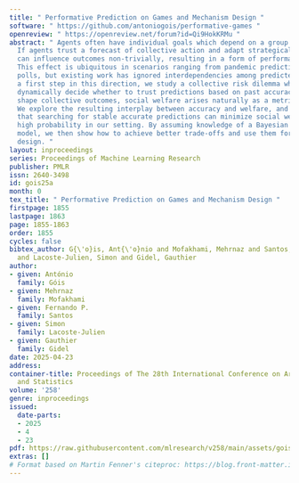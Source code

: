 ```yaml
---
title: " Performative Prediction on Games and Mechanism Design "
software: " https://github.com/antoniogois/performative-games "
openreview: " https://openreview.net/forum?id=Qi9HokKRMu "
abstract: " Agents often have individual goals which depend on a group’s actions.
  If agents trust a forecast of collective action and adapt strategically, such prediction
  can influence outcomes non-trivially, resulting in a form of performative prediction.
  This effect is ubiquitous in scenarios ranging from pandemic predictions to election
  polls, but existing work has ignored interdependencies among predicted agents. As
  a first step in this direction, we study a collective risk dilemma where agents
  dynamically decide whether to trust predictions based on past accuracy. As predictions
  shape collective outcomes, social welfare arises naturally as a metric of concern.
  We explore the resulting interplay between accuracy and welfare, and demonstrate
  that searching for stable accurate predictions can minimize social welfare with
  high probability in our setting. By assuming knowledge of a Bayesian agent behavior
  model, we then show how to achieve better trade-offs and use them for mechanism
  design. "
layout: inproceedings
series: Proceedings of Machine Learning Research
publisher: PMLR
issn: 2640-3498
id: gois25a
month: 0
tex_title: " Performative Prediction on Games and Mechanism Design "
firstpage: 1855
lastpage: 1863
page: 1855-1863
order: 1855
cycles: false
bibtex_author: G{\'o}is, Ant{\'o}nio and Mofakhami, Mehrnaz and Santos, Fernando P.
  and Lacoste-Julien, Simon and Gidel, Gauthier
author:
- given: António
  family: Góis
- given: Mehrnaz
  family: Mofakhami
- given: Fernando P.
  family: Santos
- given: Simon
  family: Lacoste-Julien
- given: Gauthier
  family: Gidel
date: 2025-04-23
address:
container-title: Proceedings of The 28th International Conference on Artificial Intelligence
  and Statistics
volume: '258'
genre: inproceedings
issued:
  date-parts:
  - 2025
  - 4
  - 23
pdf: https://raw.githubusercontent.com/mlresearch/v258/main/assets/gois25a/gois25a.pdf
extras: []
# Format based on Martin Fenner's citeproc: https://blog.front-matter.io/posts/citeproc-yaml-for-bibliographies/
---
```


